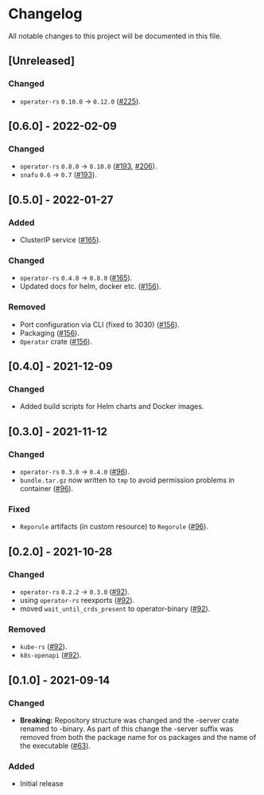 # Changelog

All notable changes to this project will be documented in this file.

## [Unreleased]

### Changed

- `operator-rs` `0.10.0` → `0.12.0` ([#225]).

[#225]: https://github.com/stackabletech/regorule-operator/pull/225

## [0.6.0] - 2022-02-09

### Changed

- `operator-rs` `0.8.0` → `0.10.0` ([#193], [#206]).
- `snafu` `0.6` -> `0.7` ([#193]).

[#193]: https://github.com/stackabletech/regorule-operator/pull/193
[#206]: https://github.com/stackabletech/regorule-operator/pull/206

## [0.5.0] - 2022-01-27


### Added

- ClusterIP service ([#165]).

### Changed

- `operator-rs` `0.4.0` → `0.8.0` ([#165]).
- Updated docs for helm, docker etc. ([#156]). 

### Removed

- Port configuration via CLI (fixed to 3030) ([#156]).
- Packaging ([#156]).
- `Operator` crate ([#156]).

[#165]: https://github.com/stackabletech/regorule-operator/pull/165
[#156]: https://github.com/stackabletech/regorule-operator/pull/156

## [0.4.0] - 2021-12-09


### Changed

- Added build scripts for Helm charts and Docker images.

## [0.3.0] - 2021-11-12


### Changed
- `operator-rs` `0.3.0` → `0.4.0` ([#96]).
- `bundle.tar.gz` now written to `tmp` to avoid permission problems in container ([#96]).

### Fixed
- `Reporule` artifacts (in custom resource) to `Regorule` ([#96]).

[#96]: https://github.com/stackabletech/regorule-operator/pull/96

## [0.2.0] - 2021-10-28

### Changed
- `operator-rs` `0.2.2` → `0.3.0` ([#92]).
- using `operator-rs` reexports ([#92]).
- moved `wait_until_crds_present` to operator-binary ([#92]).

### Removed
- `kube-rs` ([#92]).
- `k8s-openapi` ([#92]).

[#92]: https://github.com/stackabletech/regorule-operator/pull/92

## [0.1.0] - 2021-09-14

### Changed
- **Breaking:** Repository structure was changed and the -server crate renamed to -binary. As part of this change the -server suffix was removed from both the package name for os packages and the name of the executable ([#63]).
 
### Added

- Initial release

[#63]: https://github.com/stackabletech/regorule-operator/pull/63
